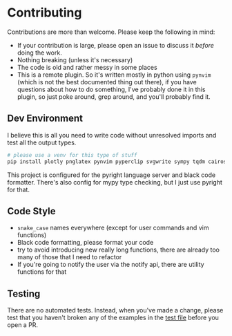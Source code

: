 # Contributing

Contributions are more than welcome. Please keep the following in mind:

- If your contribution is large, please open an issue to discuss it *before* doing the work.
- Nothing breaking (unless it's necessary)
- The code is old and rather messy in some places
- This is a remote plugin. So it's written mostly in python using `pynvim` (which is not the best
documented thing out there), if you have questions about how to do something, I've probably done it
in this plugin, so just poke around, grep around, and you'll probably find it.

## Dev Environment

I believe this is all you need to write code without unresolved imports and test all the output
types.

```bash
# please use a venv for this type of stuff
pip install plotly pnglatex pynvim pyperclip svgwrite sympy tqdm cairosvg ipykernel jupyter_client kaleido matplotlib
```

This project is configured for the pyright language server and black code formatter. There's also
config for mypy type checking, but I just use pyright for that.

## Code Style

- `snake_case` names everywhere (except for user commands and vim functions)
- Black code formatting, please format your code
- try to avoid introducing new really long functions, there are already too many of those that
I need to refactor
- If you're going to notify the user via the notify api, there are utility functions for that

## Testing

There are no automated tests. Instead, when you've made a change, please test that you haven't
broken any of the examples in the
[test file](https://gist.github.com/benlubas/f145b6fe91a9eed5ee6bee9d3e100466) before you open a PR.
